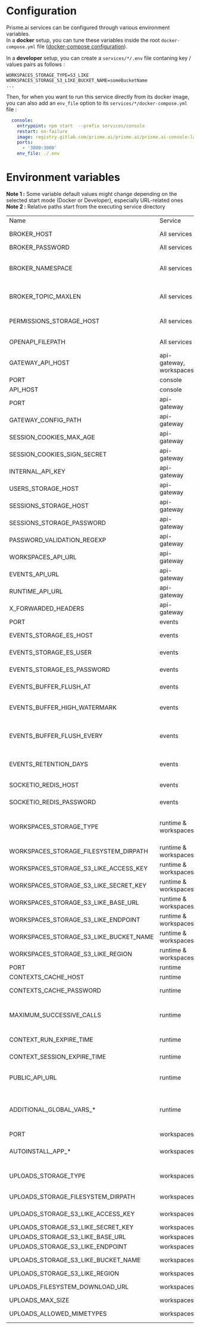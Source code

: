 # Configuration  

Prisme.ai services can be configured through various environment variables.  
In a **docker** setup, you can tune these variables inside the root `docker-compose.yml` file ([docker-compose configuration](https://docs.docker.com/compose/environment-variables/)).  

In a **developer** setup, you can create a `services/*/.env` file contaning key / values pairs as follows :  
```
WORKSPACES_STORAGE_TYPE=S3_LIKE
WORKSPACES_STORAGE_S3_LIKE_BUCKET_NAME=someBucketName
...
```  
Then, for when you want to run this service directly from its docker image, you can also add an `env_file` option to its `services/*/docker-compose.yml` file :  
```yaml
  console:
    entrypoint: npm start  --prefix services/console
    restart: on-failure
    image: registry.gitlab.com/prisme.ai/prisme.ai/prisme.ai-console:latest
    ports:
      - '3000:3000'
    env_file: ./.env
```

# Environment variables  

**Note 1 :** Some variable default values might change depending on the selected start mode (Docker or Developer), especially URL-related ones  
**Note 2 :** Relative paths start from the executing service directory 

<table>
  <tr>
    <td>Name</td>
    <td>Service</td>
    <td>Description</td>
    <td>Default value</td>
  </tr>

  <!-- Shared variables -->
  <tr>
    <td>BROKER_HOST</td>
    <td>All services</td>
    <td>Redis broker URL (must be the same accross services)</td>
    <td>redis://localhost:6379/0</td>
  </tr>    
  <tr>
    <td>BROKER_PASSWORD</td>
    <td>All services</td>
    <td>Redis broker password</td>
    <td></td>
  </tr>      
  <tr>
    <td>BROKER_NAMESPACE</td>
    <td>All services</td>
    <td>Optional namespace to segment events in case the same database instance is shared by multiple platforms</td>
    <td></td>
  </tr>      
  <tr>
    <td>BROKER_TOPIC_MAXLEN</td>
    <td>All services</td>
    <td>Redis streams max length before getting truncated (See <a href="https://redis.io/topics/streams-intro#capped-streams">Capped Streams</a>)</td>
    <td>10000</td>
  </tr>      
  <tr>
    <td>PERMISSIONS_STORAGE_HOST</td>
    <td>All services</td>
    <td>MongoDB URL for permissions storage (must be the same for both workspaces & events)</td>
    <td>mongodb://localhost:27017/permissions</td>
  </tr>         
  <tr>
    <td>OPENAPI_FILEPATH</td>
    <td>All services</td>
    <td>Requests & events validation swagger filepath</td>
    <td>../specifications/swagger.yml</td>
  </tr>        
  <tr>
    <td>GATEWAY_API_HOST</td>
    <td>api-gateway, workspaces</td>
    <td>api-gateway internal URL</td>
    <td>http://localhost:3001/v2</td>
  </tr>          

  <!-- Console -->    
  <tr>
    <td>PORT</td>
    <td>console</td>
    <td>Listening port number</td>
    <td>3000</td>
  </tr>  
  <tr>
    <td>API_HOST</td>
    <td>console</td>
    <td>api-gateway public URL</td>
    <td></td>
  </tr>

  <!-- api-gateway -->
  <tr>
    <td>PORT</td>
    <td>api-gateway</td>
    <td>Listening port number</td>
    <td>3001</td>
  </tr>    
  <tr>
    <td>GATEWAY_CONFIG_PATH</td>
    <td>api-gateway</td>
    <td>gateway.config.yml path</td>
    <td>../../gateway.config.yml</td>
  </tr>  
  <tr>
    <td>SESSION_COOKIES_MAX_AGE</td>
    <td>api-gateway</td>
    <td>Session cookies expiration (in seconds)</td>
    <td>2592000 (1 month)</td>
  </tr>    
  <tr>
    <td>SESSION_COOKIES_SIGN_SECRET</td>
    <td>api-gateway</td>
    <td>Session cookies signing secret</td>
    <td></td>
  </tr> 
  <tr>
    <td>INTERNAL_API_KEY</td>
    <td>api-gateway</td>
    <td>API Key allowing internal services fetching /contacts API</td>
    <td></td>
  </tr>       
  <tr>
    <td>USERS_STORAGE_HOST</td>
    <td>api-gateway</td>
    <td>MongoDB URL for users storage</td>
    <td>mongodb://localhost:27017/users</td>
  </tr>       
  <tr>
    <td>SESSIONS_STORAGE_HOST</td>
    <td>api-gateway</td>
    <td>Redis URL for sessions storage</td>
    <td>redis://localhost:6379/0</td>
  </tr>         
  <tr>
    <td>SESSIONS_STORAGE_PASSWORD</td>
    <td>api-gateway</td>
    <td>Redis password for sessions storage</td>
    <td></td>
  </tr>    
  <tr>
    <td>PASSWORD_VALIDATION_REGEXP</td>
    <td>api-gateway</td>
    <td>Password validation regexp</td>
    <td>.{8,}</td>
  </tr>    

  <tr>
    <td>WORKSPACES_API_URL</td>
    <td>api-gateway</td>
    <td>prismeai-workspaces internal URL</td>
    <td>http://workspaces:3002</td>
  </tr>      

  <tr>
    <td>EVENTS_API_URL</td>
    <td>api-gateway</td>
    <td>prismeai-events internal URL</td>
    <td>http://events:3004</td>
  </tr>      

  <tr>
    <td>RUNTIME_API_URL</td>
    <td>api-gateway</td>
    <td>prismeai-runtime internal URL</td>
    <td>http://runtime:3003</td>
  </tr>          

  <tr>
    <td>X_FORWARDED_HEADERS</td>
    <td>api-gateway</td>
    <td>Add X-Forwarded-* headers on proxied requests</td>
    <td>yes</td>
  </tr>            

  <!-- Events -->
  <tr>
    <td>PORT</td>
    <td>events</td>
    <td>Listening port number</td>
    <td>3004</td>
  </tr>      
  <tr>
    <td>EVENTS_STORAGE_ES_HOST</td>
    <td>events</td>
    <td>Elasticsearch URL for events persistance</td>
    <td>http://localhost:9200</td>
  </tr>       
  <tr>
    <td>EVENTS_STORAGE_ES_USER</td>
    <td>events</td>
    <td>Elasticsearch user for events persistance</td>
    <td></td>
  </tr>         
  <tr>
    <td>EVENTS_STORAGE_ES_PASSWORD</td>
    <td>events</td>
    <td>Elasticsearch password for events persistance</td>
    <td></td>
  </tr>           
  <tr>
    <td>EVENTS_BUFFER_FLUSH_AT</td>
    <td>events</td>
    <td>Persists events in the datalake each N events</td>
    <td>128</td>
  </tr>          
  <tr>
    <td>EVENTS_BUFFER_HIGH_WATERMARK</td>
    <td>events</td>
    <td>Stops listening for new events to be persisted when N events are already waiting to be persisted</td>
    <td>256</td>
  </tr>           
  <tr>
    <td>EVENTS_BUFFER_FLUSH_EVERY</td>
    <td>events</td>
    <td>
      Persists events every N milliseconds even if EVENTS_BUFFER_FLUSH_AT has not been reached
    </td>
    <td>5000</td>
  </tr>     
  <tr>
    <td>EVENTS_RETENTION_DAYS</td>
    <td>events</td>
    <td>
      Number of days events are kept inside the datalake before being removed
    </td>
    <td>180</td>
  </tr>         

  <tr>
    <td>SOCKETIO_REDIS_HOST</td>
    <td>events</td>
    <td>Redis host for socket.io redis adapter</td>
    <td>Same as BROKER_HOST env var</td>
  </tr>         
  <tr>
    <td>SOCKETIO_REDIS_PASSWORD</td>
    <td>events</td>
    <td>Redis password for socket.io redis adapter</td>
    <td>Same as BROKER_PASSWORD env var</td>
  </tr>                  

  <!-- runtime & workspaces -->
  <tr>
    <td>WORKSPACES_STORAGE_TYPE</td>
    <td>runtime & workspaces</td>
    <td>Workspaces storage driver (FILESYSTEM | S3_LIKE). Must be the same instance for both runtime & workspaces.</td>
    <td>FILESYSTEM</td>
  </tr>     
  <tr>
    <td>WORKSPACES_STORAGE_FILESYSTEM_DIRPATH</td>
    <td>runtime & workspaces</td>
    <td>Workspaces filesystem storage : directory path</td>
    <td>../../data/models/</td>
  </tr>       
  <tr>
    <td>WORKSPACES_STORAGE_S3_LIKE_ACCESS_KEY</td>
    <td>runtime & workspaces</td>
    <td>Workspaces s3 like storage : access key</td>
    <td></td>
  </tr>           
  <tr>
    <td>WORKSPACES_STORAGE_S3_LIKE_SECRET_KEY</td>
    <td>runtime & workspaces</td>
    <td>Workspaces s3 like storage : secret key</td>
    <td></td>
  </tr>     
  <tr>
    <td>WORKSPACES_STORAGE_S3_LIKE_BASE_URL</td>
    <td>runtime & workspaces</td>
    <td>Workspaces s3 like storage : base url</td>
    <td></td>
  </tr>       
  <tr>
    <td>WORKSPACES_STORAGE_S3_LIKE_ENDPOINT</td>
    <td>runtime & workspaces</td>
    <td>Workspaces s3 like storage : endpoint</td>
    <td></td>
  </tr>       
  <tr>
    <td>WORKSPACES_STORAGE_S3_LIKE_BUCKET_NAME</td>
    <td>runtime & workspaces</td>
    <td>Workspaces s3 like storage : bucket name</td>
    <td></td>
  </tr>       
  <tr>
    <td>WORKSPACES_STORAGE_S3_LIKE_REGION</td>
    <td>runtime & workspaces</td>
    <td>Workspaces s3 like storage : region</td>
    <td></td>
  </tr>             

  <!-- runtime -->          
  <tr>
    <td>PORT</td>
    <td>runtime</td>
    <td>Listening port number</td>
    <td>3003</td>
  </tr>         
  <tr>
    <td>CONTEXTS_CACHE_HOST</td>
    <td>runtime</td>
    <td>Redis URL for contexts persistance.</td>
    <td>redis://localhost:6379/0</td>
  </tr>    
  <tr>
    <td>CONTEXTS_CACHE_PASSWORD</td>
    <td>runtime</td>
    <td>Redis password for contexts persistance.</td>
    <td></td>
  </tr>            
  <tr>
    <td>MAXIMUM_SUCCESSIVE_CALLS</td>
    <td>runtime</td>
    <td>Maximum number of automation execution for the same correlation id (i.e initiated by the same webhook or external event)</td>
    <td>20</td>
  </tr>          
  <tr>
    <td>CONTEXT_RUN_EXPIRE_TIME</td>
    <td>runtime</td>
    <td>Run context expiration time in seconds.</td>
    <td>60</td>
  </tr>       
  <tr>
    <td>CONTEXT_SESSION_EXPIRE_TIME</td>
    <td>runtime</td>
    <td>Session context expiration time in seconds.</td>
    <td>900 (15 minutes)</td>
  </tr>       

  <tr>
    <td>PUBLIC_API_URL</td>
    <td>runtime</td>
    <td>Runtime public URL (with ending **/v2**), fulfills **global.apiUrl** and **global.endpoints** variables</td>
    <td>None</td>
  </tr>         
  <tr>
    <td>ADDITIONAL_GLOBAL_VARS_*</td>
    <td>runtime</td>
    <td>Additional variables that will be available from global context (ADDITIONAL_GLOBAL_VARS_apiUrl will be available as {{global.apiUrl}}).</td>
    <td>None</td>
  </tr>         

  <!-- Workspaces -->          
  <tr>
    <td>PORT</td>
    <td>workspaces</td>
    <td>Listening port number</td>
    <td>3002</td>
  </tr>

  <tr>
    <td>AUTOINSTALL_APP_*</td>
    <td>workspaces</td>
    <td>Some workspace source code yaml file URL to import as an app on startup</td>
    <td>3002</td>
  </tr>     

  <tr>
    <td>UPLOADS_STORAGE_TYPE</td>
    <td>workspaces</td>
    <td>Uploads storage driver (FILESYSTEM | S3_LIKE). Must be the same instance for workspaces.</td>
    <td>FILESYSTEM</td>
  </tr>     
  <tr>
    <td>UPLOADS_STORAGE_FILESYSTEM_DIRPATH</td>
    <td>workspaces</td>
    <td>Uploads filesystem storage : directory path</td>
    <td>../../data/uploads</td>
  </tr>       
  <tr>
    <td>UPLOADS_STORAGE_S3_LIKE_ACCESS_KEY</td>
    <td>workspaces</td>
    <td>Uploads s3 like storage : access key</td>
    <td></td>
  </tr>           
  <tr>
    <td>UPLOADS_STORAGE_S3_LIKE_SECRET_KEY</td>
    <td>workspaces</td>
    <td>Uploads s3 like storage : secret key</td>
    <td></td>
  </tr>     
  <tr>
    <td>UPLOADS_STORAGE_S3_LIKE_BASE_URL</td>
    <td>workspaces</td>
    <td>Uploads s3 like storage : base url</td>
    <td></td>
  </tr>       
  <tr>
    <td>UPLOADS_STORAGE_S3_LIKE_ENDPOINT</td>
    <td>workspaces</td>
    <td>Uploads s3 like storage : endpoint</td>
    <td></td>
  </tr>       
  <tr>
    <td>UPLOADS_STORAGE_S3_LIKE_BUCKET_NAME</td>
    <td>workspaces</td>
    <td>Uploads s3 like storage : bucket name</td>
    <td></td>
  </tr>       
  <tr>
    <td>UPLOADS_STORAGE_S3_LIKE_REGION</td>
    <td>workspaces</td>
    <td>Uploads s3 like storage : region</td>
    <td></td>
  </tr>           
  <tr>
    <td>UPLOADS_FILESYSTEM_DOWNLOAD_URL</td>
    <td>workspaces</td>
    <td>Base download URL for files uploaded to filesystem driver</td>
    <td>Upload/Get request URL</td>
  </tr>           
  <tr>
    <td>UPLOADS_MAX_SIZE</td>
    <td>workspaces</td>
    <td>Max upload size in bytes</td>
    <td>10000000 (10MB)</td>
  </tr>       
  <tr>
    <td>UPLOADS_ALLOWED_MIMETYPES</td>
    <td>workspaces</td>
    <td>Allowed upload mimetypes, comma-separated</td>
    <td>image/*,text/*,video/*,audio/*,application/*</td>
  </tr>             
        
</table>
